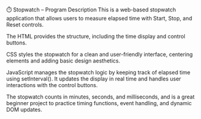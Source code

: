 
⏱️ Stopwatch – Program Description
This is a web-based stopwatch application that allows users to measure elapsed time with Start, Stop, and Reset controls.

The HTML provides the structure, including the time display and control buttons.

CSS styles the stopwatch for a clean and user-friendly interface, centering elements and adding basic design aesthetics.

JavaScript manages the stopwatch logic by keeping track of elapsed time using setInterval(). It updates the display in real time and handles user interactions with the control buttons.

The stopwatch counts in minutes, seconds, and milliseconds, and is a great beginner project to practice timing functions, event handling, and dynamic DOM updates.
